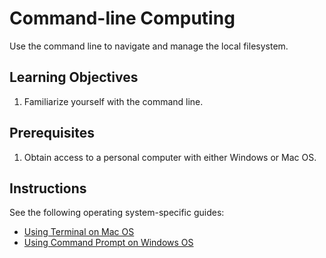 # Command-line Computing

Use the command line to navigate and manage the local filesystem.

## Learning Objectives

  1. Familiarize yourself with the command line.

## Prerequisites

  1. Obtain access to a personal computer with either Windows or Mac OS.

## Instructions

See the following operating system-specific guides:

  + [Using Terminal on Mac OS](mac-terminal.md)
  + [Using Command Prompt on Windows OS](windows-command-prompt.md)
